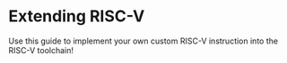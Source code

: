 # Extending RISC-V
Use this guide to implement your own custom RISC-V instruction into the RISC-V toolchain!
